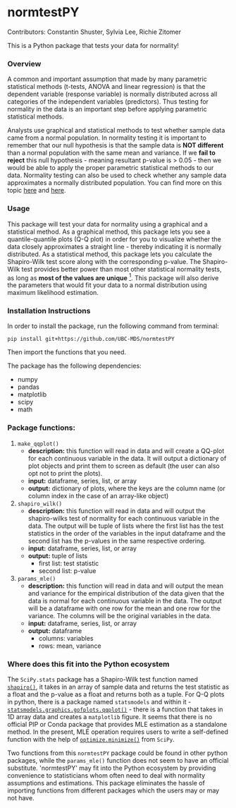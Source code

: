 # normtestPY

Contributors: Constantin Shuster, Sylvia Lee, Richie Zitomer

This is a Python package that tests your data for normality!

### Overview    
A common and important assumption that made by many parametric statistical methods (t-tests, ANOVA and linear regression) is that the dependent variable (response variable) is normally distributed across all categories of the independent variables (predictors). Thus testing for normality in the data is an important step before applying parametric statistical methods.

Analysts use graphical and statistical methods to test whether sample data came from a normal population. In normality testing it is important to remember that our null hypothesis is that the sample data is **NOT different** than a normal population with the same mean and variance. If we **fail to reject** this null hypothesis - meaning resultant p-value is > 0.05 - then we would be able to apply the proper parametric statistical methods to our data. Normality testing can also be used to check whether any sample data approximates a normally distributed population. You can find more on this topic [here](https://www.ncbi.nlm.nih.gov/pmc/articles/PMC3693611/) and [here](http://webspace.ship.edu/pgmarr/Geo441/Lectures/Lec%205%20-%20Normality%20Testing.pdf).

### Usage

This package will test your data for normality using a graphical and a statistical method. As a graphical method, this package lets you see a quantile-quantile plots (Q-Q plot) in order for you to visualize whether the data closely approximates a straight line - thereby indicating it is normally distributed. As a statistical method, this package lets you calculate the Shapiro-Wilk test score along with the corresponding p-value. The Shapiro-Wilk test provides better power than most other statistical normality tests, as long as **most of the values are unique** [<sup>1</sup>](https://www.graphpad.com/guides/prism/7/statistics/index.htm?stat_choosing_a_normality_test.htm). This package will also derive the parameters that would fit your data to a normal distribution using maximum likelihood estimation.

### Installation Instructions
In order to install the package, run the following command from terminal:
```{bash}
pip install git+https://github.com/UBC-MDS/normtestPY
```
Then import the functions that you need.

The package has the following dependencies:
- numpy
- pandas
- matplotlib
- scipy
- math

### Package functions:  
1. `make_qqplot()`
    - **description:** this function will read in data and will create a QQ-plot for each continuous variable in the data. It will output a dictionary of plot objects and print them to screen as default (the user can also opt not to print the plots).
    - **input:** dataframe, series, list, or array
    - **output:** dictionary of plots, where the keys are the column name (or column index in the case of an array-like object)
2. `shapiro_wilk()`
    - **description:** this function will read in data and will output the shapiro-wilks test of normality for each continuous variable in the data. The output will be  tuple of lists where the first list has the test statistics in the order of the variables in the input dataframe and the second list has the p-values in the same respective ordering.   
    - **input:** dataframe, series, list, or array
    - **output:** tuple of lists
        - first list: test statistic
        - second list: p-value
3. `params_mle()`
    - **description:** this function will read in data and will output the mean and variance for the empirical distribution of the data given that the data is normal for each continuous variable in the data. The output will be a dataframe with one row for the mean and one row for the variance. The columns will be the original variables in the data.
    - **input:** dataframe, series, list, or array
    - **output:** dataframe
        - columns: variables
        - rows: mean, variance

### Where does this fit into the Python ecosystem

The `SciPy.stats` package has a Shapiro-Wilk test function named [`shapiro()`](https://docs.scipy.org/doc/scipy-0.19.1/reference/generated/scipy.stats.shapiro.html), it takes in an array of sample data and returns the test statistic as a float and the p-value as a float and returns both as a tuple. For Q-Q plots in python, there is a package named `statsmodels` and within it - [`statsmodels.graphics.gofplots.qqplot()`](https://www.statsmodels.org/dev/generated/statsmodels.graphics.gofplots.qqplot.html) - there is a function that takes in 1D array data and creates a `matplotlib` figure. It seems that there is no official PIP or Conda package that provides MLE estimation as a standalone method. In the present, MLE operation requires users to write a self-defined function with the help of [`optimize.minimize()`](https://docs.scipy.org/doc/scipy/reference/generated/scipy.optimize.minimize.html) from `SciPy`.

Two functions from this `normtestPY` package could be found in other python packages, while the `params_mle()` function does not seem to have an official substitute. 'normtestPY' may fit into the Python ecosystem by providing convenience to statisticians whom often need to deal with normality assumptions and estimations. This package eliminates the hassle of importing functions from different packages which the users may or may not have.
